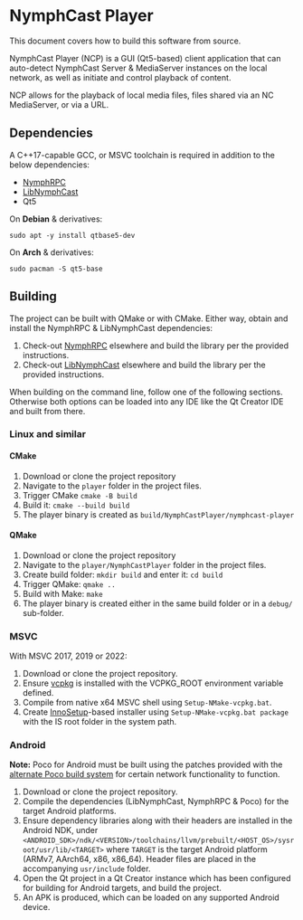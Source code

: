 # NymphCast Player #

This document covers how to build this software from source.

NymphCast Player (NCP) is a GUI (Qt5-based) client application that can auto-detect NymphCast Server & MediaServer instances on the local network, as well as initiate and control playback of content. 

NCP allows for the playback of local media files, files shared via an NC MediaServer, or via a URL.


## Dependencies ##

A C++17-capable GCC, or MSVC toolchain is required in addition to the below dependencies:

- [NymphRPC](https://github.com/MayaPosch/NymphRPC)
- [LibNymphCast](https://github.com/MayaPosch/libnymphcast)
- Qt5

On **Debian** & derivatives:

```
sudo apt -y install qtbase5-dev
```

On **Arch** & derivatives:

```
sudo pacman -S qt5-base
```

## Building ##

The project can be built with QMake or with CMake.
Either way, obtain and install the NymphRPC & LibNymphCast dependencies:

1. Check-out [NymphRPC](https://github.com/MayaPosch/NymphRPC) elsewhere and build the library per the provided instructions.
2. Check-out [LibNymphCast](https://github.com/MayaPosch/libnymphcast) elsewhere and build the library per the provided instructions.

When building on the command line, follow one of the following sections.
Otherwise both options can be loaded into any IDE like the Qt Creator IDE and built from there.

### **Linux and similar** ###

#### CMake
1. Download or clone the project repository
2. Navigate to the `player` folder in the project files.
3. Trigger CMake `cmake -B build`
4. Build it: `cmake --build build`
5. The player binary is created as `build/NymphCastPlayer/nymphcast-player`

#### QMake
1. Download or clone the project repository
2. Navigate to the `player/NymphCastPlayer` folder in the project files.
3. Create build folder: `mkdir build` and enter it: `cd build`
4. Trigger QMake: `qmake ..`
5. Build with Make: `make`
6. The player binary is created either in the same build folder or in a `debug/` sub-folder.

### **MSVC** ###

With MSVC 2017, 2019 or 2022:

1. Download or clone the project repository.
2. Ensure [vcpkg](https://vcpkg.io/) is installed with the VCPKG_ROOT environment variable defined.
3. Compile from native x64 MSVC shell using `Setup-NMake-vcpkg.bat`.
4. Create [InnoSetup](https://jrsoftware.org/isinfo.php)-based installer using `Setup-NMake-vcpkg.bat package` with the IS root folder in the system path.

### **Android** ###

**Note:** Poco for Android must be built using the patches provided with the [alternate Poco build system](https://github.com/MayaPosch/Poco-build) for certain network functionality to function.

1. Download or clone the project repository.
2. Compile the dependencies (LibNymphCast, NymphRPC & Poco) for the target Android platforms.
3. Ensure dependency libraries along with their headers are installed in the Android NDK, under `<ANDROID_SDK>/ndk/<VERSION>/toolchains/llvm/prebuilt/<HOST_OS>/sysroot/usr/lib/<TARGET>` where `TARGET` is the target Android platform (ARMv7, AArch64, x86, x86_64). Header files are placed in the accompanying `usr/include` folder.
4. Open the Qt project in a Qt Creator instance which has been configured for building for Android targets, and build the project.
5. An APK is produced, which can be loaded on any supported Android device.
